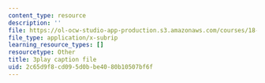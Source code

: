 ```yaml
---
content_type: resource
description: ''
file: https://ol-ocw-studio-app-production.s3.amazonaws.com/courses/18-01sc-single-variable-calculus-fall-2010/2c65d9f8cd095d0bbe4080b10507bf6f_G5BP8mTzkyk.srt
file_type: application/x-subrip
learning_resource_types: []
resourcetype: Other
title: 3play caption file
uid: 2c65d9f8-cd09-5d0b-be40-80b10507bf6f
---
```

